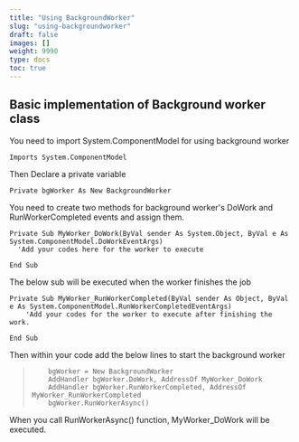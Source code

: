```yaml
---
title: "Using BackgroundWorker"
slug: "using-backgroundworker"
draft: false
images: []
weight: 9990
type: docs
toc: true
---
```


## Basic implementation of Background worker class
You need to import System.ComponentModel for using background worker

    Imports System.ComponentModel

Then Declare a private variable

    Private bgWorker As New BackgroundWorker

You need to create two methods for background worker's DoWork and RunWorkerCompleted events and assign them. 

    Private Sub MyWorker_DoWork(ByVal sender As System.Object, ByVal e As System.ComponentModel.DoWorkEventArgs)
      'Add your codes here for the worker to execute
    
    End Sub

The below sub will be executed when the worker finishes the job

    Private Sub MyWorker_RunWorkerCompleted(ByVal sender As Object, ByVal e As System.ComponentModel.RunWorkerCompletedEventArgs)
        'Add your codes for the worker to execute after finishing the work.
    
    End Sub

Then within your code add the below lines to start the background worker

>         bgWorker = New BackgroundWorker
>         AddHandler bgWorker.DoWork, AddressOf MyWorker_DoWork
>         AddHandler bgWorker.RunWorkerCompleted, AddressOf MyWorker_RunWorkerCompleted
>         bgWorker.RunWorkerAsync()

When you call RunWorkerAsync() function, MyWorker_DoWork will be executed.



